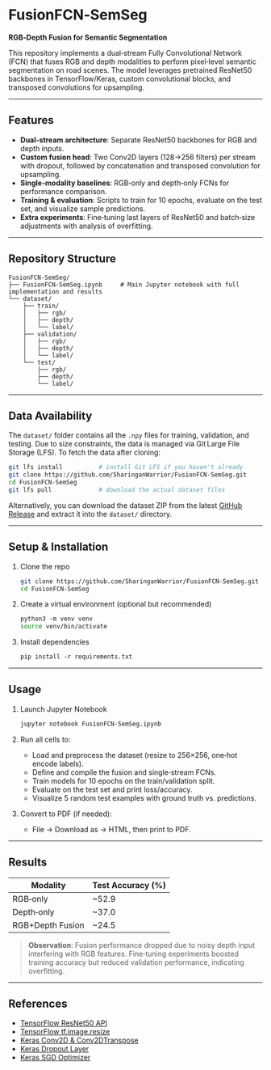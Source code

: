 # FusionFCN‑SemSeg

**RGB‑Depth Fusion for Semantic Segmentation**

This repository implements a dual‑stream Fully Convolutional Network (FCN) that fuses RGB and depth modalities to perform pixel‑level semantic segmentation on road scenes. The model leverages pretrained ResNet50 backbones in TensorFlow/Keras, custom convolutional blocks, and transposed convolutions for upsampling.

---

## Features

- **Dual‑stream architecture**: Separate ResNet50 backbones for RGB and depth inputs.
- **Custom fusion head**: Two Conv2D layers (128→256 filters) per stream with dropout, followed by concatenation and transposed convolution for upsampling.
- **Single‑modality baselines**: RGB‑only and depth‑only FCNs for performance comparison.
- **Training & evaluation**: Scripts to train for 10 epochs, evaluate on the test set, and visualize sample predictions.
- **Extra experiments**: Fine‑tuning last layers of ResNet50 and batch‑size adjustments with analysis of overfitting.

---

## Repository Structure

```
FusionFCN‑SemSeg/
├── FusionFCN‑SemSeg.ipynb     # Main Jupyter notebook with full implementation and results
└── dataset/
    ├── train/
    │   ├── rgb/
    │   ├── depth/
    │   └── label/
    ├── validation/
    │   ├── rgb/
    │   ├── depth/
    │   └── label/
    └── test/
        ├── rgb/
        ├── depth/
        └── label/
```

---

## Data Availability

The `dataset/` folder contains all the `.npy` files for training, validation, and testing. Due to size constraints, the data is managed via Git Large File Storage (LFS). To fetch the data after cloning:

```bash
git lfs install          # install Git LFS if you haven't already
git clone https://github.com/SharinganWarrior/FusionFCN‑SemSeg.git
cd FusionFCN‑SemSeg
git lfs pull             # download the actual dataset files
```

Alternatively, you can download the dataset ZIP from the latest [GitHub Release](https://github.com/SharinganWarrior/FusionFCN‑SemSeg/releases/latest) and extract it into the `dataset/` directory.

---

## Setup & Installation

1. Clone the repo
   ```bash
   git clone https://github.com/SharinganWarrior/FusionFCN‑SemSeg.git
   cd FusionFCN‑SemSeg
   ```

2. Create a virtual environment (optional but recommended)
   ```bash
   python3 ‑m venv venv
   source venv/bin/activate
   ```

3. Install dependencies
   ```bash
   pip install ‑r requirements.txt
   ```

---

## Usage

1. Launch Jupyter Notebook
   ```bash
   jupyter notebook FusionFCN‑SemSeg.ipynb
   ```

2. Run all cells to:
   - Load and preprocess the dataset (resize to 256×256, one‑hot encode labels).
   - Define and compile the fusion and single‑stream FCNs.
   - Train models for 10 epochs on the train/validation split.
   - Evaluate on the test set and print loss/accuracy.
   - Visualize 5 random test examples with ground truth vs. predictions.

3. Convert to PDF (if needed):
   - File → Download as → HTML, then print to PDF.

---

## Results

| Modality         | Test Accuracy (%) |
|------------------|-------------------|
| RGB‑only         | ~52.9             |
| Depth‑only       | ~37.0             |
| RGB+Depth Fusion | ~24.5             |

> **Observation**: Fusion performance dropped due to noisy depth input interfering with RGB features. Fine‑tuning experiments boosted training accuracy but reduced validation performance, indicating overfitting.

---

## References

- [TensorFlow ResNet50 API](https://www.tensorflow.org/api_docs/python/tf/keras/applications/ResNet50)
- [TensorFlow tf.image.resize](https://www.tensorflow.org/api_docs/python/tf/image/resize)
- [Keras Conv2D & Conv2DTranspose](https://keras.io/api/layers/convolution_layers/)
- [Keras Dropout Layer](https://keras.io/api/layers/regularization_layers/dropout/)
- [Keras SGD Optimizer](https://keras.io/api/optimizers/sgd/)

